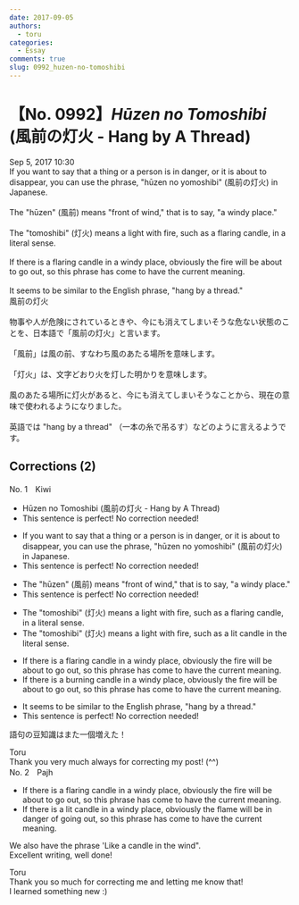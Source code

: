 ```yaml
---
date: 2017-09-05
authors:
  - toru
categories:
  - Essay
comments: true
slug: 0992_huzen-no-tomoshibi
---
```


# 【No. 0992】<strong><em>Hūzen no Tomoshibi</strong></em> (風前の灯火 - Hang by A Thread)
<div class="date">Sep 5, 2017 10:30</div>
<div id="post"><div id="body_show_ori">
If you want to say that a thing or a person is in danger, or it is about to disappear, you can use the phrase, "hūzen no yomoshibi" (風前の灯火) in Japanese.<br/><br/>The "hūzen" (風前) means "front of wind," that is to say, "a windy place."<br/><br/>The "tomoshibi" (灯火) means a light with fire, such as a flaring candle, in a literal sense.<br/><br/>If there is a flaring candle in a windy place, obviously the fire will be about to go out, so this phrase has come to have the current meaning.<br/><br/>It seems to be similar to the English phrase, "hang by a thread."
</div></div>

<!-- more -->

<div id="post_ja"><div id="body_show_mo">
風前の灯火<br/><br/>物事や人が危険にされているときや、今にも消えてしまいそうな危ない状態のことを、日本語で「風前の灯火」と言います。<br/><br/>「風前」は風の前、すなわち風のあたる場所を意味します。<br/><br/>「灯火」は、文字どおり火を灯した明かりを意味します。<br/><br/>風のあたる場所に灯火があると、今にも消えてしまいそうなことから、現在の意味で使われるようになりました。<br/><br/>英語では "hang by a thread" （一本の糸で吊るす）などのように言えるようです。
</div></div>

## Corrections (2)
<div id="block"><div class="first_name"> No. 1　<span class="just_name">Kiwi</span></div><div id="block2">
<ul class="correction_field">
<li class="incorrect">Hūzen no Tomoshibi (風前の灯火 - Hang by A Thread)</li>
<li class="corrected perfect">This sentence is perfect! No correction needed!</li>
</ul>
<ul class="correction_field">
<li class="incorrect">If you want to say that a thing or a person is in danger, or it is about to disappear, you can use the phrase, "hūzen no yomoshibi" (風前の灯火) in Japanese.</li>
<li class="corrected perfect">This sentence is perfect! No correction needed!</li>
</ul>
<ul class="correction_field">
<li class="incorrect">The "hūzen" (風前) means "front of wind," that is to say, "a windy place."</li>
<li class="corrected perfect">This sentence is perfect! No correction needed!</li>
</ul>
<ul class="correction_field">
<li class="incorrect">The "tomoshibi" (灯火) means a light with fire, such as a flaring candle, in a literal sense.</li>
<li class="corrected correct">
The "tomoshibi" (灯火) means a light with fire, such as a <span class="f_blue">lit</span> candle<span class="f_blue"> in the</span> literal sense.
</li>
</ul>
<ul class="correction_field">
<li class="incorrect">If there is a flaring candle in a windy place, obviously the fire will be about to go out, so this phrase has come to have the current meaning.</li>
<li class="corrected correct">
If there is a <span class="f_blue">burn</span>ing candle in a windy place, obviously the fire will be about to go out, so this phrase has come to have the current meaning.
</li>
</ul>
<ul class="correction_field">
<li class="incorrect">It seems to be similar to the English phrase, "hang by a thread."</li>
<li class="corrected perfect">This sentence is perfect! No correction needed!</li>
</ul>
<p class="comment_small">
 語句の豆知識はまた一個増えた！
</p>

</div><div class="name"><span class="just_name">Toru</span><br>
Thank you very much always for correcting my post! (^^)
</div>
</div>
<div id="block"><div class="first_name"> No. 2　<span class="just_name">Pajh</span></div><div id="block2">
<ul class="correction_field">
<li class="incorrect">If there is a flaring candle in a windy place, obviously the fire will be about to go out, so this phrase has come to have the current meaning.</li>
<li class="corrected correct">
If there is a <span class="f_blue">lit</span> candle in a windy place, obviously the <span class="f_red">flame</span> will be in <span class="f_blue">danger of going</span> out, so this phrase has come to have the current meaning.
</li>
</ul>
<p class="comment_small">
 We also have the phrase 'Like a candle in the wind".
 <br/>
 Excellent writing, well done!
</p>

</div><div class="name"><span class="just_name">Toru</span><br>
Thank you so much for correcting me and letting me know that!<br/>I learned something new :)
</div>
</div>
